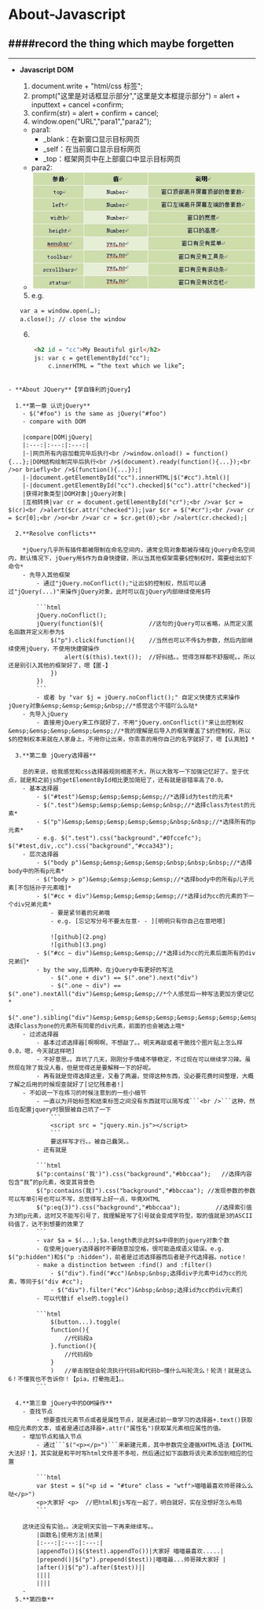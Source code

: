 # About-Javascript
####record the thing which maybe forgetten
--------------------------------------

--------------------------------------

- **Javascript DOM**

  1.	document.write + "html/css 标签";
  2.	prompt("这里是对话框显示部分","这里是文本框提示部分") = alert + inputtext + cancel +confirm;
  3.	confirm(str) = alert + confirm + cancel;
  4.	window.open("URL","para1","para2");
    - para1:
	    - _blank：在新窗口显示目标网页
	    - _self：在当前窗口显示目标网页
	    - _top：框架网页中在上部窗口中显示目标网页
    - para2:
    - ![github](./1.jpg)	
  5.	e.g.

  	```html
	var a = window.open(…);
	a.close(); // close the window
  	```
  6.	
  ```html
      <h2 id = "cc">My Beautiful girl</h2>
      js: var c = getElementById("cc");
          c.innerHTML = “the text which we like”;
```

- **About JQuery**【学自锋利的jQuery】

  1.**第一章 认识jQuery**
  	- $("#foo") is the same as jQuery("#foo")
  	- compare with DOM

  	|compare|DOM|jQuery|
	|:---:|:---:|:---:|
	|-|网页所有内容加载完毕后执行<br />window.onload() = function(){...};|DOM结构绘制完毕后执行<br />$(document).ready(function(){...});<br />or briefly<br />$(function(){...});|
	|-|document.getElementById("cc").innerHTML|$("#cc").html()|
	|-|document.getElementById("cc").checked|$("cc").attr("checked")|
	|获得对象类型|DOM对象|jQuery对象|
	|互相转换|var cr = document.getElementById("cr");<br />var $cr = $(cr)<br />alert($cr.attr("checked"));|var $cr = $("#cr");<br />var cr = $cr[0];<br />or<br />var cr = $cr.get(0);<br />alert(cr.checked);|
	
  2.**Resolve conflicts**
  	
  	*jQuery几乎所有插件都被限制在命名空间内，通常全局对象都被存储在jQuery命名空间内，默认情况下，jQuery用$作为自身快捷键，所以当其他框架需要$控制权时，需要给出如下命令*
  	- 先导入其他框架
  		- 通过"jQuery.noConflict();"让出$的控制权，然后可以通过"jQuery(...)"来操作jQuery对象，此时可以在jQuery内部继续使用$符
  		
  		```html
  		jQuery.noConflict();
  		jQuery(function($){  			//这句的jQuery可以省略，从而定义匿名函数并定义形参为$
  			$("p").click(function(){	//当然也可以不传$为参数，然后内部继续使用jQuery，不使用快捷键操作
  				alert($(this).text());	//好纠结。。觉得怎样都不舒服呢。。所以还是别引入其他的框架好了，嗯【匿-】
  			})
  		})
  		```
  		- 或者 by "var $j = jQuery.noConflict();" 自定义快捷方式来操作jQuery对象&emsp;&emsp;&emsp;&nbsp;//*感觉这个不错吖么么哒*
  	- 先导入jQuery
  		- 直接用jQuery来工作就好了，不用"jQuery.onConflict()"来让出控制权&emsp;&emsp;&emsp;&emsp;&emsp;//*我的理解是后导入的框架覆盖了$的控制权，所以$的控制权本来就在人家身上，不用你让出来，你乖乖的用你自己的名字就好了，嗯【认真脸】*
  	
  3.**第二章 jQuery选择器**
	
	总的来说，给我感觉和css选择器规则相差不大，所以大致写一下加强记忆好了。至于优点，就是和之前js的getElementById相比更加简短了，还有就是容错率高了0.0。
	- 基本选择器
		- $("#test")&emsp;&emsp;&emsp;&emsp;//*选择id为test的元素*
		- $(".test")&emsp;&emsp;&emsp;&emsp;&nbsp;//*选择class为test的元素* 
		- $("p")&emsp;&emsp;&emsp;&emsp;&emsp;&nbsp;&nbsp;//*选择所有的p元素*
		- e.g. $(".test").css("background","#0fccefc"); $("#test,div,.cc").css("background","#cca343");
	- 层次选择器
		- $("body p")&emsp;&emsp;&emsp;&emsp;&nbsp;&nbsp;&nbsp;//*选择body中的所有p元素*
		- $("body > p")&emsp;&emsp;&emsp;&emsp;//*选择body中的所有p儿子元素[不包括孙子元素哦]*
		- $("#cc + div")&emsp;&emsp;&emsp;&emsp;//*选择id为cc的元素的下一个div兄弟元素*
			- 要是紧邻着的兄弟哦
			- e.g. [忘记写分号不要太在意- - ][明明只有你自己在意吧喂]
			
			![github](2.png)
			![github](3.png)
		- $("#cc ~ div")&emsp;&emsp;&emsp;//*选择id为cc的元素后面所有的div兄弟们*
		- by the way,后两种，在jQuery中有更好的写法
			- $(".one + div") == $(".one").next("div")
			- $(".one ~ div") == $(".one").nextAll("div")&emsp;&emsp;&emsp;//*个人感觉后一种写法更加方便记忆*
			- $(".one").sibling("div")&emsp;&emsp;&emsp;&emsp;&emsp;&emsp;&emsp;&emsp;&emsp;&emsp;&emsp;//*选择class为one的元素所有同辈的div元素，前面的也会被选上哦*
	- 过滤选择器
		- 基本过滤选择器[啊啊啊，不想敲了。。明天再敲或者干脆找个图片贴上怎么样0.0，嗯，今天就这样吧]
		- 不好意思。。弃坑了几天，刚刚分手情绪不够稳定，不过现在可以继续学习辣。虽然现在除了我没人看，但是觉得还是要解释一下的好呢。
		- 再有就是觉得选择这里，又看了两遍，觉得这种东西，没必要花费时间整理，大概了解之后用的时候现查就好了[记忆残患者!]
	- 不如说一下在练习的时候注意到的一些小细节
		- 一直以为开始标签和结束标签之间没有东西就可以简写成```<br />```这种，然后在配置jquery时狠狠被自己坑了一下
			```
			<script src = "jquery.min.js"></script>
			```
			要这样写才行。。被自己蠢哭。。
		- 还有就是
		
		```html
		$("p:contains('我')").css("background","#bbccaa");	//选择内容包含“我”的p元素，改变其背景色
		$("p:contains(我)").css("background","#bbccaa");	//发现参数的参数可以写单引号也可以不写，总觉得写上好一点，毕竟XHTML
		$("p:eq(3)").css("background","#bbccaa");		   //选择索引值为3的p元素，这时又不能写引号了，我理解是写了引号就会变成字符型，取的值就是3的ASCII码值了，达不到想要的效果了
		```
		- var $a = $(...);$a.length表示此时$a中得到的jquery对象个数
		- 在使用jquery选择器时不要随意加空格，很可能造成语义错误。e.g. $("p:hidden")和$("p :hidden")，前者是过滤选择器而后者是子代选择器。notice！
		- make a distinction between :find() and :filter()
			- $("div").find("#cc")&nbsp;&nbsp;选择div子元素中id为cc的元素，等同于$("div #cc");
			- $("div").filter("#cc")&nbsp;&nbsp;选择id为cc的div元素们
		- 可以代替if else的.toggle()
		
		```html
			$(button...).toggle(
			function(){
				//代码段a
			}.function(){
				//代码段b
			}
			)	//单击按钮会轮流执行代码a和代码b~懂什么叫轮流么！轮流！就是这么6！不懂我也不告诉你！【pia，打晕拖走】。。
		```
 
  4.**第三章 jQuery中的DOM操作**
  	- 查找节点
  		- 想要查找元素节点或者是属性节点，就是通过前一章学习的选择器+.text()获取相应元素的文本，或者是通过选择器+.attr("属性名")获取某元素相应属性的值。
  	- 增加节点和插入节点
  		- 通过```$("<p></p>")```来新建元素，其中参数完全遵循XHTML语法【XHTML大法好！】，其实就是和平时写html文件差不多啦，然后通过如下函数将该元素添加到相应的位置
  		
		```html
		var $test = $("<p id = "#ture" class = "wtf">喵喵最喜欢帅哥辣么么哒</p>")
		<p>大家好 <p>	//把html和js写在一起了，明白就好，实在没想好怎么布局
		```

	这块还没有实验。。决定明天实验一下再来继续写。。
		|函数名|使用方法|结果|
		|:---:|:---:|:---:|
		|appendTo()|$($test).appendTo())|大家好 喵喵最喜欢.....|
		|prepend()|$("p").prepend($test))|喵喵最...帅哥辣大家好 |
		|after()|$("p").after($test))||
		||||
		||||
  	- 
  5.**第四章**

























